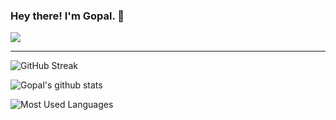 ### Hey there! I'm Gopal. 👋

![](https://komarev.com/ghpvc/?username=gopaladhikari)

---

![GitHub Streak](https://github-readme-streak-stats.herokuapp.com?user=gopaladhikari)

![Gopal's github stats](https://github-readme-stats.vercel.app/api?username=gopaladhikari&show_icons=true&count_private=true)

![Most Used Languages](https://github-readme-stats.vercel.app/api/top-langs/?username=gopaladhikari&hide=HTML,CSS,Makefile,Dockerfile&layout=compact&langs_count=10)
